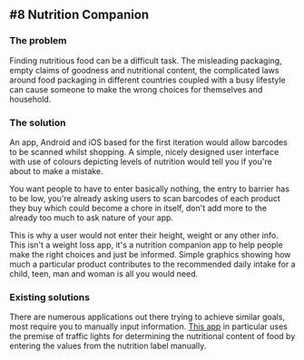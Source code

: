 ## #8 Nutrition Companion

### The problem

Finding nutritious food can be a difficult task. The misleading packaging, empty claims of goodness and nutritional content, the complicated laws around food packaging in different countries coupled with a busy lifestyle can cause someone to make the wrong choices for themselves and household.

### The solution

An app, Android and iOS based for the first iteration would allow barcodes to be scanned whilst shopping. A simple, nicely designed user interface with use of colours depicting levels of nutrition would tell you if you're about to make a mistake.

You want people to have to enter basically nothing, the entry to barrier has to be low, you're already asking users to scan barcodes of each product they buy which could become a chore in itself, don't add more to the already too much to ask nature of your app.

This is why a user would not enter their height, weight or any other info. This isn't a weight loss app, it's a nutrition companion app to help people make the right choices and just be informed. Simple graphics showing how much a particular product contributes to the recommended daily intake for a child, teen, man and woman is all you would need.

### Existing solutions

There are numerous applications out there trying to achieve similar goals, most require you to manually input information. [This app](http://www.opc.org.au/take-action/trafficlightfoodtrackerapp.aspx) in particular uses the premise of traffic lights for determining the nutritional content of food by entering the values from the nutrition label manually.
